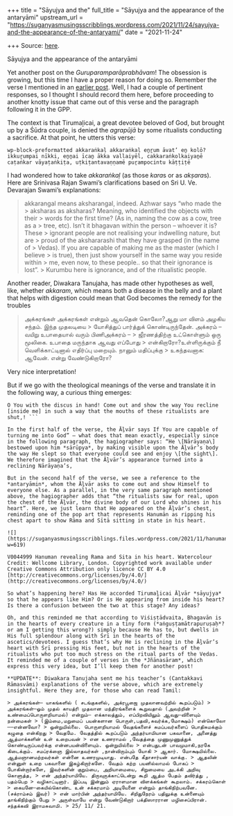 +++
title = "Sāyujya and the"
full_title = "Sāyujya and the appearance of the antaryāmi"
upstream_url = "https://suganyasmusingsscribblings.wordpress.com/2021/11/24/sayujya-and-the-appearance-of-the-antaryami/"
date = "2021-11-24"

+++
Source: [here](https://suganyasmusingsscribblings.wordpress.com/2021/11/24/sayujya-and-the-appearance-of-the-antaryami/).

Sāyujya and the appearance of the antaryāmi

Yet another post on the *Guruparamparāprabhāvam*! The obsession is growing, but this time I have a proper reason for doing so. Remember the verse I mentioned in an [earlier post](https://suganyasmusingsscribblings.wordpress.com/2021/11/12/what-is-tirumaḻicai-aḻvars-body-made-of/). Well, I had a couple of pertinent responses, so I thought I should record them here, before proceeding to another knotty issue that came out of this verse and the paragraph following it in the GPP.

The context is that Tirumaḻicai, a great devotee beloved of God, but brought up by a Śūdra couple, is denied the *agrapūjā* by some ritualists conducting a sacrifice. At that point, he utters this verse:

``` wp-block-preformatted akkaraṅkaḷ akkaraṅkaḷ eṉṟum āvat’ eṉ kolō? ikkuṟumpai nīkki, eṉṉai īcaṉ ākka vallaiyēl, cakkaraṅkolkaiyaṉē caṭaṅkar vāyaṭaṅkiṭa, uṭkiṭantavaṇṇamē puṟampocintu kāṭṭiṭē ```

I had wondered how to take *akkaraṅkaḷ* (as those *kara*s or as *akṣara*s). Here are Srinivasa Rajan Swami’s clarifications based on Sri U. Ve. Devarajan Swami’s explanations:

> akkarangal means aksharangal, indeed. Azhwar says “who made the > aksharas as aksharas? Meaning, who identified the objects with their > words for the first time? (As in, naming the cow as a cow, tree as a > tree, etc). Isn’t it bhagavan within the person – whoever it is? These > ignorant people are not realising your indwelling nature, but are > proud of the akshararashi that they have grasped (in the name of > Vedas). If you are capable of making me as the master (which I believe > is true), then just show yourself in the same way you reside within > me, even now, to these people.. so that their ignorance is lost”. > Kurumbu here is ignorance, and of the ritualistic people.

Another reader, Diwakara Tanujaha, has made other hypotheses as well, like, whether *akkaram*, which means both a disease in the belly and a plant that helps with digestion could mean that God becomes the remedy for the troubles

> அக்கரங்கள் அக்கரங்கள் என்றும் ஆவதென் கொலோ?ஆறு மா விளம் அழகிய சந்தம். இந்த முதலடியை > யோசித்துப் பார்த்துக் கொண்டிருந்தேன். அக்கரம் – வயிறு உபாதையால் வரும் பிணிஅக்கரம் – > ஜீரணத்திற்கு உட்கொள்ளும் ஒரு மூலிகை. உபாதை மருந்தாக ஆவது எப்போது > என்கிறாரோ?உள்ளிருக்கும் நீ வெளிக்காட்டினால் எதிர்ப்பு மறையும். நானும் மதிப்புக்கு > உகந்தவனாக: ஆவேன். என்று வேண்டுகிறாரோ?

Very nice interpretation!

But if we go with the theological meanings of the verse and translate it in the following way, a curious thing emerges:

``` wp-block-preformatted How do the akṣaras become akṣaras? If You can turn me into God, removing the ignorance of these [people],  
O You with the discus in hand! Come out and show the way You recline [inside me] in such a way that the mouths of these ritualists are shut,! ```

In the first half of the verse, the Āḻvār says If You are capable of turning me into God” – what does that mean exactly, especially since in the following paragraph, the hagiographer says: “He \[Nārāyaṇa\] bestowed upon him *sārūpya*, by making visible upon the Āḻvār’s body the way He slept so that everyone could see and enjoy \[the sight\]. We therefore imagined that the Āḻvār’s appearance turned into a reclining Nārāyaṇa’s,

But in the second half of the verse, we see a reference to the *antaryāmin*, whom the Āḻvār asks to come out and show Himself to everyone else. As a parallel, in the very same paragraph mentioned above, the hagiographer adds that “the ritualists saw for real, upon the chest of the Āḻvār, the divine body of our Lord who shines in his heart”. Here, we just learn that He appeared on the Āḻvār’s chest, reminding one of the pop art that represents Hanumān as ripping his chest apart to show Rāma and Sītā sitting in state in his heart.

![](https://suganyasmusingsscribblings.files.wordpress.com/2021/11/hanuman_revealing_rama_and_sita_in_his_heart._watercolour_wellcome_v0044999.jpg?w=619)

V0044999 Hanuman revealing Rama and Sita in his heart. Watercolour Credit: Wellcome Library, London. Copyrighted work available under Creative Commons Attribution only licence CC BY 4.0 [http://creativecommons.org/licenses/by/4.0/](http://creativecommons.org/licenses/by/4.0/)

So what’s happening here? Has He accorded Tirumaḻicai Āḻvār *sāyujya* so that he appears like Him? Or is He appearing from inside his heart? Is there a confusion between the two at this stage? Any ideas?

Oh, and this reminded me that according to Viśiṣṭādvaita, Bhagavān is in the hearts of every creature in a tiny form (*aṅguṣṭamātrapuruṣaḥ*? or am I getting this wrong?) simply because He has to, but dwells in His full splendour along with Śrī in the hearts of the ascetics/devotees. I guess that’s why He is reclining in the Āḻvār’s heart with Śṛī pressing His feet, but not in the hearts of the ritualists who put too much stress on the ritual parts of the Vedas. It reminded me of a couple of verses in the *Jñānasāram*, which express this very idea, but I’ll keep them for another post!

**UPDATE**: Diwakara Tanujaha sent me his teacher’s (Cantakkavi Rāmasvāmi) explanations of the verse above, which are extremely insightful. Here they are, for those who can read Tamil:

> அக்கரங்கள்– யாகங்களில் ( சடங்குகளில், அக்ரபூஜை முதலானவற்றில் கூறப்படும்) > அக்கரங்கள்–ஓம் முதல் காயத்ரி முதலான மந்திரங்களைக் கூறுவதால் (அவற்றின் > உண்மைப்பொருளறியாமல்) என்றும்— எக்காலத்தும், எப்பிறவியிலும் ஆவது—விளையும் நன்மைகள் > (இம்மை,மறுமைப் பயன்களான பொருள்,பதவி,சுவர்க்க,மோக்ஷம்) என்கொலோ—–என்னவோ? > ஒன்றுமில்லை. பொருளறியாமல் வேதங்களைச் சுமப்பவர்களைப் பொதிசுமக்கும் கழுதை என்கிறது > வேதமே. வேதத்தில் கூறப்படும் அந்தர்யாமியான பகவானை, அனைத்து ஆத்மாக்களின் உள் உறைபவன் > என உணராமல் ,வேதத்தை முணுமுணுத்துக் கொண்டிருப்பவர்க்கு என்னபயன்விளையும். ஒன்றுமில்லை > என்பதுடன் பாவமுமாகி,நரகே கிடைக்கும். சமப்ரக்ஞை இல்லாதவர்கள் ,நான்விரும்பும் யோகி > ஆகார். மோக்ஷமில்லை. ஆத்மஞானமற்றவர்கள் என்னை உணரமுடியாது. என்பதே கீதாசார்யன் வாக்கு. > ஆதலின் என்னுள் உறை பகவானை இகழ்கிறார்களே. வேதம் கற்ற பயனில்லாமல் போகப் > போகின்றார்களே, இவர்களின் குறும்பை, அறியாமையை, சிறுமையை அடக்கி அறிவு கொளுத்த, > என் அந்தர்யாமியே. திருவுருக்காட்டென்று கூறி ஆத்ம பேதம் தவிர்த்து , பதம்பெற > வழிகாட்டினார். இப்படி இன்னும் ஏராளமான விளக்கங்கள் கூறலாம். சக்கரம்கொள் > கையனே—கையில்கொண்ட உன் சக்கரமாம் அடியேனை என்றும் தாங்கிநிற்பவனே. (சக்ராம்சம் இவர்) > என் மார்பின் அந்தர்யாமியே. சிறிதுநேரம் பதிலுக்கு உன்னையும் தாங்கிநிற்கும் பேறு > அருள்வாயே என்று வேண்டுகிறார் பக்திஸாரரான மழிசைப்பிரான். சந்தக்கவி இராமசுவாமி. > 25/ 11/ 21.
